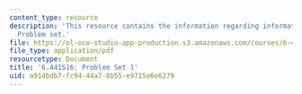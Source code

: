 ```yaml
---
content_type: resource
description: 'This resource contains the information regarding information theory:
  Problem set.'
file: https://ol-ocw-studio-app-production.s3.amazonaws.com/courses/6-441-information-theory-spring-2016/a914bdb7fc9444a78b55e9715e6e6279_MIT6_441S16_problem_set1.pdf
file_type: application/pdf
resourcetype: Document
title: '6.441S16: Problem Set 1'
uid: a914bdb7-fc94-44a7-8b55-e9715e6e6279
---
```

